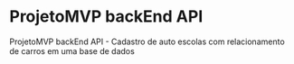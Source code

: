 # ProjetoMVP backEnd API
ProjetoMVP backEnd API - Cadastro de auto escolas com relacionamento  de carros em uma base de dados  
